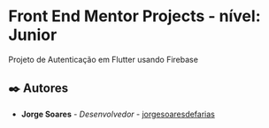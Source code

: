 # Front End Mentor Projects - nível: Junior

Projeto de Autenticação em Flutter usando Firebase


## ✒️ Autores

* **Jorge Soares** - *Desenvolvedor* - [jorgesoaresdefarias](https://github.com/jorgesoaresdefarias)


